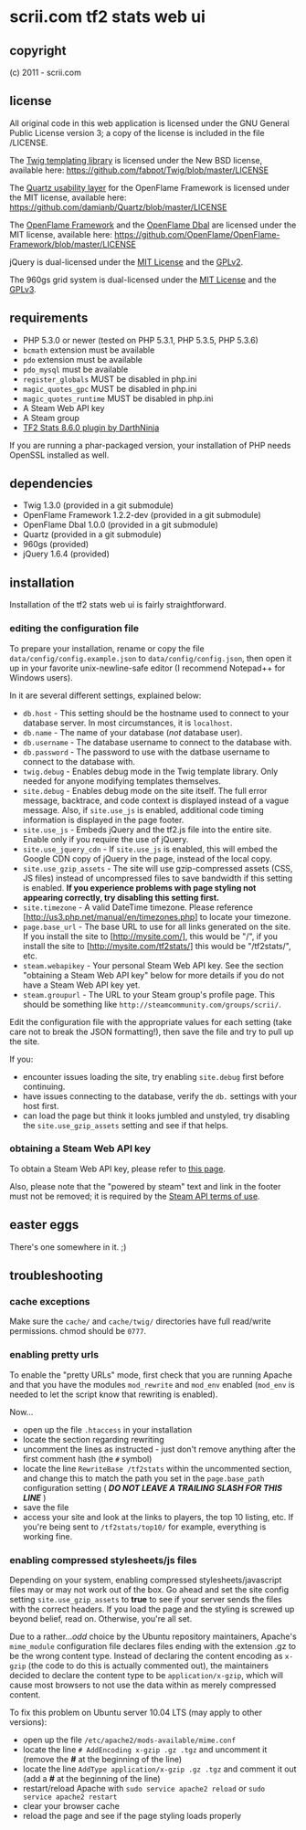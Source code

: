 # scrii.com tf2 stats web ui

## copyright

(c) 2011 - scrii.com

## license

All original code in this web application is licensed under the GNU General Public License version 3; a copy of the license is included in the file /LICENSE.

The [Twig templating library](http://twig-project.com) is licensed under the New BSD license, available here: https://github.com/fabpot/Twig/blob/master/LICENSE

The [Quartz usability layer](https://github.com/damianb/Quartz/tree/feature.injection) for the OpenFlame Framework is licensed under the MIT license, available here: https://github.com/damianb/Quartz/blob/master/LICENSE

The [OpenFlame Framework](https://github.com/OpenFlame/OpenFlame-Framework) and the [OpenFlame Dbal](https://github.com/OpenFlame/OpenFlame-Dbal) are licensed under the MIT license, available here:  https://github.com/OpenFlame/OpenFlame-Framework/blob/master/LICENSE

jQuery is dual-licensed under the [MIT License](http://github.com/jquery/jquery/blob/master/MIT-LICENSE.txt) and the [GPLv2](http://github.com/jquery/jquery/blob/master/GPL-LICENSE.txt).

The 960gs grid system is dual-licensed under the [MIT License](https://github.com/nathansmith/960-Grid-System/blob/master/licenses/MIT_license.txt) and the [GPLv3](https://github.com/nathansmith/960-Grid-System/blob/master/licenses/GPL_license.txt).

## requirements

* PHP 5.3.0 or newer (tested on PHP 5.3.1, PHP 5.3.5, PHP 5.3.6)
* `bcmath` extension must be available
* `pdo` extension must be available
* `pdo_mysql` must be available
* `register_globals` MUST be disabled in php.ini
* `magic_quotes_gpc` MUST be disabled in php.ini
* `magic_quotes_runtime` MUST be disabled in php.ini
* A Steam Web API key
* A Steam group
* [TF2 Stats 8.6.0 plugin by DarthNinja](http://forums.alliedmods.net/showthread.php?p=987696#post987696)

If you are running a phar-packaged version, your installation of PHP needs OpenSSL installed as well.

## dependencies

* Twig 1.3.0 (provided in a git submodule)
* OpenFlame Framework 1.2.2-dev (provided in a git submodule)
* OpenFlame Dbal 1.0.0 (provided in a git submodule)
* Quartz (provided in a git submodule)
* 960gs (provided)
* jQuery 1.6.4 (provided)

## installation

Installation of the tf2 stats web ui is fairly straightforward.

### editing the configuration file

To prepare your installation, rename or copy the file `data/config/config.example.json` to `data/config/config.json`, then open it up in your favorite unix-newline-safe editor (I recommend Notepad++ for Windows users).

In it are several different settings, explained below:

* `db.host` - This setting should be the hostname used to connect to your database server.  In most circumstances, it is `localhost`.
* `db.name` - The name of your database (*not* database user).
* `db.username` - The database username to connect to the database with.
* `db.password` - The password to use with the datbase username to connect to the database with.
* `twig.debug` - Enables debug mode in the Twig template library.  Only needed for anyone modifying templates themselves.
* `site.debug` - Enables debug mode on the site itself.  The full error message, backtrace, and code context is displayed instead of a vague message.  Also, if `site.use_js` is enabled, additional code timing information is displayed in the page footer.
* `site.use_js` - Embeds jQuery and the tf2.js file into the entire site.  Enable only if you require the use of jQuery.
* `site.use_jquery_cdn` - If `site.use_js` is enabled, this will embed the Google CDN copy of jQuery in the page, instead of the local copy.
* `site.use_gzip_assets` - The site will use gzip-compressed assets (CSS, JS files) instead of uncompressed files to save bandwidth if this setting is enabled.  **If you experience problems with page styling not appearing correctly, try disabling this setting first.**
* `site.timezone` - A valid DateTime timezone.  Please reference [http://us3.php.net/manual/en/timezones.php] to locate your timezone.
* `page.base_url` - The base URL to use for all links generated on the site.  If you install the site to [http://mysite.com/], this would be "/", if you install the site to [http://mysite.com/tf2stats/] this would be "/tf2stats/", etc.
* `steam.webapikey` - Your personal Steam Web API key.  See the section "obtaining a Steam Web API key" below for more details if you do not have a Steam Web API key yet.
* `steam.groupurl` - The URL to your Steam group's profile page.  This should be something like `http://steamcommunity.com/groups/scrii/`.

Edit the configuration file with the appropriate values for each setting (take care not to break the JSON formatting!), then save the file and try to pull up the site.

If you:

* encounter issues loading the site, try enabling `site.debug` first before continuing.
* have issues connecting to the database, verify the `db.` settings with your host first.
* can load the page but think it looks jumbled and unstyled, try disabling the `site.use_gzip_assets` setting and see if that helps.

### obtaining a Steam Web API key

To obtain a Steam Web API key, please refer to [this page](http://steamcommunity.com/dev).

Also, please note that the "powered by steam" text and link in the footer must not be removed; it is required by the [Steam API terms of use](http://steamcommunity.com/dev/apiterms).

## easter eggs

There's one somewhere in it.  ;)

## troubleshooting

### cache exceptions

Make sure the `cache/` and `cache/twig/` directories have full read/write permissions.  chmod should be `0777`.

### enabling pretty urls

To enable the "pretty URLs" mode, first check that you are running Apache and that you have the modules `mod_rewrite` and `mod_env` enabled (`mod_env` is needed to let the script know that rewriting is enabled).

Now...

* open up the file `.htaccess` in your installation
* locate the section regarding rewriting
* uncomment the lines as instructed - just don't remove anything after the first comment hash (the `#` symbol)
* locate the line `RewriteBase /tf2stats` within the uncommented section, and change this to match the path you set in the `page.base_path` configuration setting ( ***DO NOT LEAVE A TRAILING SLASH FOR THIS LINE*** )
* save the file
* access your site and look at the links to players, the top 10 listing, etc.  If you're being sent to `/tf2stats/top10/` for example, everything is working fine.

### enabling compressed stylesheets/js files

Depending on your system, enabling compressed stylesheets/javascript files may or may not work out of the box.  Go ahead and set the site config setting `site.use_gzip_assets` to **true** to see if your server sends the files with the correct headers.  If you load the page and the styling is screwed up beyond belief, read on.  Otherwise, you're all set.

Due to a rather...*odd* choice by the Ubuntu repository maintainers, Apache's `mime_module` configuration file declares files ending with the extension .gz to be the wrong content type.  Instead of declaring the content encoding as `x-gzip` (the code to do this is actually commented out), the maintainers decided to declare the content type to be `application/x-gzip`, which will cause most browsers to not use the data within as merely compressed content.

To fix this problem on Ubuntu server 10.04 LTS (may apply to other versions):

* open up the file `/etc/apache2/mods-available/mime.conf`
* locate the line `# AddEncoding x-gzip .gz .tgz` and uncomment it (remove the **#** at the beginning of the line)
* locate the line `AddType application/x-gzip .gz .tgz` and comment it out (add a **#** at the beginning of the line)
* restart/reload Apache with `sudo service apache2 reload` or `sudo service apache2 restart`
* clear your browser cache
* reload the page and see if the page styling loads properly
